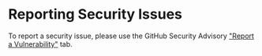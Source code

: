 # Reporting Security Issues

To report a security issue, please use the GitHub Security Advisory ["Report a Vulnerability"](https://github.com/abap2UI5/builds/security/advisories/new) tab.

